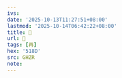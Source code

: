 ```yaml
---
ivs:
date: '2025-10-13T11:27:51+08:00'
lastmod: '2025-10-14T06:42:22+08:00'
title: 󰚊
url: 󰚊
tags: [再]
hex: '518D'
src: GHZR
note:
---
```

